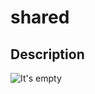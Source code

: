 # shared

## Description

![It's empty](https://media.tenor.com/T20JTqAhNBcAAAAd/travolta-empty.gif)